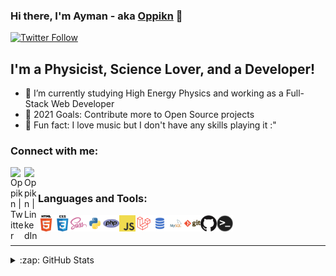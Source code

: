 ### Hi there, I'm Ayman - aka [Oppikn][website] 👋

[![Twitter Follow](https://img.shields.io/twitter/follow/AmbrusGrig?color=1DA1F2&logo=twitter&style=for-the-badge)](https://twitter.com/AmbrusGrig)

## I'm a Physicist, Science Lover, and a Developer!

- :speech_balloon: I’m currently studying High Energy Physics and working as a Full-Stack Web Developer
- :thought_balloon: 2021 Goals: Contribute more to Open Source projects
- :star2: Fun fact: I love music but I don't have any skills playing it :"

### Connect with me:

[<img align="left" alt="Oppikn | Twitter" width="22px" src="https://cdn.jsdelivr.net/npm/simple-icons@v3/icons/twitter.svg" />][twitter]
[<img align="left" alt="Oppikn | LinkedIn" width="22px" src="https://cdn.jsdelivr.net/npm/simple-icons@v3/icons/linkedin.svg" />][linkedin]

<br />

### Languages and Tools:

[<img align="left" alt="HTML5" width="26px" src="https://raw.githubusercontent.com/github/explore/80688e429a7d4ef2fca1e82350fe8e3517d3494d/topics/html/html.png" />][HTML5]
[<img align="left" alt="CSS3" width="26px" src="https://raw.githubusercontent.com/github/explore/80688e429a7d4ef2fca1e82350fe8e3517d3494d/topics/css/css.png" />][CSS3]
[<img align="left" alt="Sass" width="26px" src="https://raw.githubusercontent.com/github/explore/80688e429a7d4ef2fca1e82350fe8e3517d3494d/topics/sass/sass.png" />][Sass]
[<img align="left" alt="Python" width="26px" src="https://raw.githubusercontent.com/github/explore/80688e429a7d4ef2fca1e82350fe8e3517d3494d/topics/python/python.png" />][Python]
[<img align="left" alt="PHP" width="26px" src="https://raw.githubusercontent.com/github/explore/80688e429a7d4ef2fca1e82350fe8e3517d3494d/topics/php/php.png" />][PHP]
[<img align="left" alt="JavaScript" width="26px" src="https://raw.githubusercontent.com/github/explore/80688e429a7d4ef2fca1e82350fe8e3517d3494d/topics/javascript/javascript.png" />][JS]
[<img align="left" alt="Laravel" width="26px" src="https://raw.githubusercontent.com/github/explore/80688e429a7d4ef2fca1e82350fe8e3517d3494d/topics/laravel/laravel.png" />][Laravel]
[<img align="left" alt="SQL" width="26px" src="https://raw.githubusercontent.com/github/explore/80688e429a7d4ef2fca1e82350fe8e3517d3494d/topics/sql/sql.png" />][SQL]
[<img align="left" alt="MySQL" width="26px" src="https://raw.githubusercontent.com/github/explore/80688e429a7d4ef2fca1e82350fe8e3517d3494d/topics/mysql/mysql.png" />][MySQL]
[<img align="left" alt="Git" width="26px" src="https://raw.githubusercontent.com/github/explore/80688e429a7d4ef2fca1e82350fe8e3517d3494d/topics/git/git.png" />][Git]
[<img align="left" alt="GitHub" width="26px" src="https://raw.githubusercontent.com/github/explore/78df643247d429f6cc873026c0622819ad797942/topics/github/github.png" />][Github]
[<img align="left" alt="Terminal" width="26px" src="https://raw.githubusercontent.com/github/explore/80688e429a7d4ef2fca1e82350fe8e3517d3494d/topics/terminal/terminal.png" />][Terminal]

<br />
<br />

---

<details>
  <summary>:zap: GitHub Stats</summary>

  <img align="left" alt="Oppikn's GitHub Stats" src="https://github-readme-stats.codestackr.vercel.app/api?username=muhammed-ayman&show_icons=true&hide_border=true" />

</details>

[website]: https://www.linkedin.com/in/muhammedayman/
[twitter]: https://twitter.com/AmbrusGrig
[linkedin]: https://www.linkedin.com/in/muhammedayman/
[HTML5]: https://developer.mozilla.org/en-us/docs/Web/HTML
[CSS3]: https://developer.mozilla.org/en-us/docs/Web/CSS
[MySQL]: https://www.mysql.com/
[SQL]:  https://developer.mozilla.org/en-us/docs/Glossary/SQL
[Github]: https://github.com/
[Git]: https://git-scm.com/doc
[Python]: https://www.python.org/doc/
[Laravel]: https://laravel.com/docs/8.x
[PHP]: https://www.php.net/
[JS]: https://www.javascript.com/
[Sass]: https://sass-lang.com/
[Terminal]: https://en.wikipedia.org/wiki/Bash_(Unix_shell)
